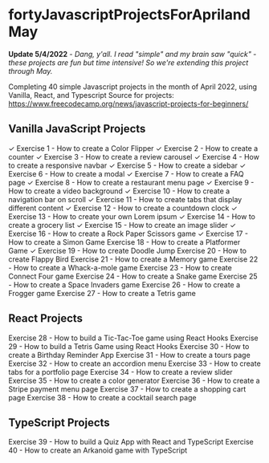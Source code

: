# fortyJavascriptProjectsForAprilandMay

**Update 5/4/2022** - *Dang, y'all. I read "simple" and my brain saw "quick" - these projects are fun but time intensive! So we're extending this project through May.*

Completing 40 simple Javascript projects in the month of April 2022, using Vanilla, React, and Typescript
Source for projects: https://www.freecodecamp.org/news/javascript-projects-for-beginners/

## Vanilla JavaScript Projects
✓ Exercise 1 - How to create a Color Flipper
✓ Exercise 2 - How to create a counter
✓ Exercise 3 - How to create a review carousel
✓ Exercise 4 - How to create a responsive navbar
✓ Exercise 5 - How to create a sidebar
✓ Exercise 6 - How to create a modal
✓ Exercise 7 - How to create a FAQ page
✓ Exercise 8 - How to create a restaurant menu page
✓ Exercise 9 - How to create a video background
✓ Exercise 10 - How to create a navigation bar on scroll
✓ Exercise 11 - How to create tabs that display different content
✓ Exercise 12 - How to create a countdown clock
✓ Exercise 13 - How to create your own Lorem ipsum
✓ Exercise 14 - How to create a grocery list
✓ Exercise 15 - How to create an image slider
✓ Exercise 16 - How to create a Rock Paper Scissors game
✓ Exercise 17 - How to create a Simon Game
Exercise 18 - How to create a Platformer Game
✓ Exercise 19 - How to create Doodle Jump
Exercise 20 - How to create Flappy Bird
Exercise 21 - How to create a Memory game
Exercise 22 - How to create a Whack-a-mole game
Exercise 23 - How to create Connect Four game
Exercise 24 - How to create a Snake game
Exercise 25 - How to create a Space Invaders game
Exercise 26 - How to create a Frogger game
Exercise 27 - How to create a Tetris game

## React Projects
Exercise 28 - How to build a Tic-Tac-Toe game using React Hooks
Exercise 29 - How to build a Tetris Game using React Hooks
Exercise 30 - How to create a Birthday Reminder App
Exercise 31 - How to create a tours page
Exercise 32 - How to create an accordion menu
Exercise 33 - How to create tabs for a portfolio page
Exercise 34 - How to create a review slider
Exercise 35 - How to create a color generator
Exercise 36 - How to create a Stripe payment menu page
Exercise 37 - How to create a shopping cart page
Exercise 38 - How to create a cocktail search page

## TypeScript Projects
Exercise 39 - How to build a Quiz App with React and TypeScript
Exercise 40 - How to create an Arkanoid game with TypeScript